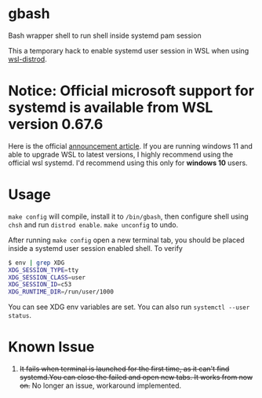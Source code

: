 # gbash
Bash wrapper shell to run shell inside systemd pam session

This a temporary hack to enable systemd user session in WSL when using [wsl-distrod](https://github.com/nullpo-head/wsl-distrod/).

# Notice: Official microsoft support for systemd is available from WSL version 0.67.6
Here is the official [announcement article](https://devblogs.microsoft.com/commandline/systemd-support-is-now-available-in-wsl/). If you are running windows 11 and able to upgrade WSL to latest versions, I highly recommend using the official wsl systemd. I'd recommend using this only for **windows 10** users.

# Usage

`make config` will compile, install it to `/bin/gbash`, then configure shell using `chsh` and run `distrod enable`.
`make unconfig` to undo.

After running `make config` open a new terminal tab, you should be placed inside a systemd user session enabled shell. To verify

```bash
$ env | grep XDG
XDG_SESSION_TYPE=tty
XDG_SESSION_CLASS=user
XDG_SESSION_ID=c53
XDG_RUNTIME_DIR=/run/user/1000
```

You can see XDG env variables are set. You can also run `systemctl --user status`.



# Known Issue

1. ~~It fails when terminal is launched for the first time, as it can't find systemd.You can close the failed and open new tabs. It works from now on.~~
No longer an issue, workaround implemented.

